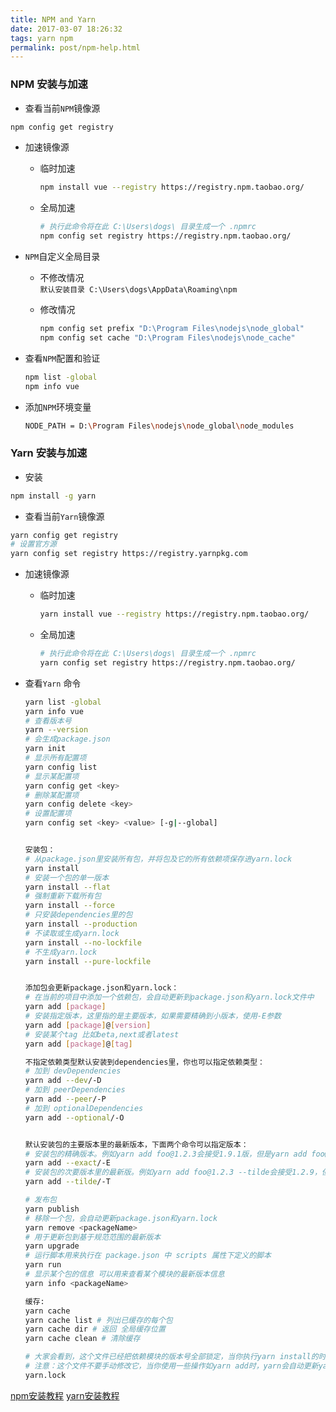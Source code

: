 ```yaml
---
title: NPM and Yarn
date: 2017-03-07 18:26:32
tags: yarn npm 
permalink: post/npm-help.html
--- 
```

 
### NPM 安装与加速

- 查看当前`NPM`镜像源

```sh
npm config get registry
```

- 加速镜像源

  - 临时加速

    ```sh
    npm install vue --registry https://registry.npm.taobao.org/
    ```

  - 全局加速

    ```sh
    # 执行此命令将在此 C:\Users\dogs\ 目录生成一个 .npmrc
    npm config set registry https://registry.npm.taobao.org/
    ```

- `NPM`自定义全局目录

  - 不修改情况  
    `默认安装目录 C:\Users\dogs\AppData\Roaming\npm`

  - 修改情况

    ```sh
    npm config set prefix "D:\Program Files\nodejs\node_global"
    npm config set cache "D:\Program Files\nodejs\node_cache"
    ```

- 查看`NPM`配置和验证

    ```sh
    npm list -global
    npm info vue
    ```

- 添加`NPM`环境变量

    ```sh
    NODE_PATH = D:\Program Files\nodejs\node_global\node_modules
    ```

### Yarn 安装与加速

- 安装

```sh
npm install -g yarn
```

- 查看当前`Yarn`镜像源

```sh
yarn config get registry
# 设置官方源
yarn config set registry https://registry.yarnpkg.com
```

- 加速镜像源

  - 临时加速

    ```sh
    yarn install vue --registry https://registry.npm.taobao.org/
    ```

  - 全局加速

    ```sh
    # 执行此命令将在此 C:\Users\dogs\ 目录生成一个 .npmrc
    yarn config set registry https://registry.npm.taobao.org/
    ```

- 查看`Yarn` 命令

    ```sh
    yarn list -global
    yarn info vue
    # 查看版本号
    yarn --version
    # 会生成package.json
    yarn init
    # 显示所有配置项
    yarn config list
    # 显示某配置项
    yarn config get <key>
    # 删除某配置项
    yarn config delete <key>
    # 设置配置项
    yarn config set <key> <value> [-g|--global]


    安装包：
    # 从package.json里安装所有包，并将包及它的所有依赖项保存进yarn.lock
    yarn install
    # 安装一个包的单一版本
    yarn install --flat
    # 强制重新下载所有包
    yarn install --force
    # 只安装dependencies里的包
    yarn install --production
    # 不读取或生成yarn.lock
    yarn install --no-lockfile
    # 不生成yarn.lock
    yarn install --pure-lockfile


    添加包会更新package.json和yarn.lock：
    # 在当前的项目中添加一个依赖包，会自动更新到package.json和yarn.lock文件中
    yarn add [package]
    # 安装指定版本，这里指的是主要版本，如果需要精确到小版本，使用-E参数
    yarn add [package]@[version]
    # 安装某个tag 比如beta,next或者latest
    yarn add [package]@[tag]

    不指定依赖类型默认安装到dependencies里，你也可以指定依赖类型：
    # 加到 devDependencies
    yarn add --dev/-D  
    # 加到 peerDependencies
    yarn add --peer/-P
    # 加到 optionalDependencies
    yarn add --optional/-O


    默认安装包的主要版本里的最新版本，下面两个命令可以指定版本：
    # 安装包的精确版本。例如yarn add foo@1.2.3会接受1.9.1版，但是yarn add foo@1.2.3 --exact只会接受1.2.3版
    yarn add --exact/-E
    # 安装包的次要版本里的最新版。例如yarn add foo@1.2.3 --tilde会接受1.2.9，但不接受1.3.0
    yarn add --tilde/-T

    # 发布包
    yarn publish
    # 移除一个包，会自动更新package.json和yarn.lock
    yarn remove <packageName>
    # 用于更新包到基于规范范围的最新版本
    yarn upgrade
    # 运行脚本用来执行在 package.json 中 scripts 属性下定义的脚本
    yarn run
    # 显示某个包的信息 可以用来查看某个模块的最新版本信息
    yarn info <packageName>

    缓存:
    yarn cache
    yarn cache list # 列出已缓存的每个包
    yarn cache dir # 返回 全局缓存位置
    yarn cache clean # 清除缓存


    ```

  ```sh
  # 大家会看到，这个文件已经把依赖模块的版本号全部锁定，当你执行yarn install的时候，yarn会读取这个文件获得依赖的版本号，然后依照这个版本号去安装对应的依赖模块，这样依赖就会被锁定，以后再也不用担心版本号的问题了。其他人或者其他环境下使用的时候，把这个yarn.lock拷贝到相应的环境项目下再安装即可。
  # 注意：这个文件不要手动修改它，当你使用一些操作如yarn add时，yarn会自动更新yarn.lock。
  yarn.lock
  ```

[npm安装教程](https://www.cnblogs.com/lgx5/p/10732016.html)
[yarn安装教程](https://www.cnblogs.com/mumusen/p/9760732.html)
